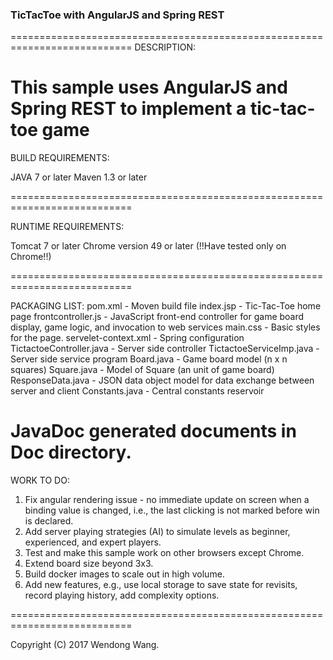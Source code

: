 ### TicTacToe with AngularJS and Spring REST ###
 
===========================================================================
DESCRIPTION:
 
This sample uses AngularJS and Spring REST to implement a tic-tac-toe game
===========================================================================

BUILD REQUIREMENTS:

JAVA 7 or later 
Maven 1.3 or later
 
===========================================================================

RUNTIME REQUIREMENTS:
 
Tomcat 7 or later
Chrome version 49 or later (!!Have tested only on Chrome!!)
 
===========================================================================

PACKAGING LIST:
pom.xml - Moven build file
index.jsp - Tic-Tac-Toe home page
frontcontroller.js - JavaScript front-end controller for game board display, game logic, and invocation to web services
main.css - Basic styles for the page.
servelet-context.xml - Spring configuration
TictactoeController.java - Server side controller
TictactoeServiceImp.java - Server side service program
Board.java - Game board model (n x n squares)
Square.java - Model of Square (an unit of game board)
ResponseData.java - JSON data object model for data exchange between server and client
Constants.java - Central constants reservoir

JavaDoc generated documents in Doc directory.
===========================================================================
WORK TO DO:
 
1. Fix angular rendering issue - no immediate update on screen when a binding value is changed, i.e., the last clicking is not marked before win is declared.
2. Add server playing strategies (AI) to simulate levels as beginner, experienced, and expert players.
3. Test and make this sample work on other browsers except Chrome.
4. Extend board size beyond 3x3.
5. Build docker images to scale out in high volume.
6. Add new features, e.g., use local storage to save state for revisits, record playing history, add complexity options. 
 
===========================================================================

Copyright (C) 2017 Wendong Wang.
